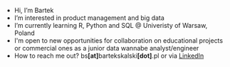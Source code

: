 - Hi, I’m Bartek
- I’m interested in product management and big data
- I’m currently learning R, Python and SQL @ Univeristy of Warsaw, Poland
- I'm open to new opportunities for collaboration on educational projects or commercial ones as a junior data wannabe analyst/engineer
- How to reach me out? bs<b>[at]</b>bartekskalski<b>[dot]</b>.pl or via <a href="https://linkedin.com/in/bskalski">LinkedIn</a> 

<!---
bs-k/bs-k is a ✨ special ✨ repository because its `README.md` (this file) appears on your GitHub profile.
You can click the Preview link to take a look at your changes.
--->
